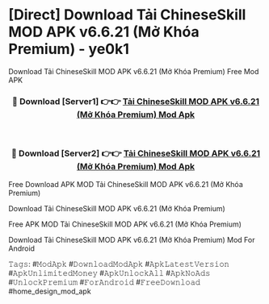 # [Direct] Download Tải ChineseSkill MOD APK v6.6.21 (Mở Khóa Premium) - ye0k1
Download Tải ChineseSkill MOD APK v6.6.21 (Mở Khóa Premium) Free Mod APK

<div align="center">
<h3>🔴 Download [Server1] 👉👉 <a href="https://apk-comot.site?title=Tải_ChineseSkill_MOD_APK_v6.6.21_(Mở_Khóa_Premium)">Tải ChineseSkill MOD APK v6.6.21 (Mở Khóa Premium) Mod Apk</a></h3><br>

<h3>🔴 Download [Server2] 👉👉 <a href="https://apk-comot.site?title=Tải_ChineseSkill_MOD_APK_v6.6.21_(Mở_Khóa_Premium)">Tải ChineseSkill MOD APK v6.6.21 (Mở Khóa Premium) Mod Apk</a></h3>
</div>


Free Download APK MOD Tải ChineseSkill MOD APK v6.6.21 (Mở Khóa Premium)

Download Tải ChineseSkill MOD APK v6.6.21 (Mở Khóa Premium) 

Free APK MOD Tải ChineseSkill MOD APK v6.6.21 (Mở Khóa Premium) 

Download Tải ChineseSkill MOD APK v6.6.21 (Mở Khóa Premium) Mod For Android

𝚃𝚊𝚐𝚜: #𝙼𝚘𝚍𝙰𝚙𝚔 #𝙳𝚘𝚠𝚗𝚕𝚘𝚊𝚍𝙼𝚘𝚍𝙰𝚙𝚔 #𝙰𝚙𝚔𝙻𝚊𝚝𝚎𝚜𝚝𝚅𝚎𝚛𝚜𝚒𝚘𝚗 #𝙰𝚙𝚔𝚄𝚗𝚕𝚒𝚖𝚒𝚝𝚎𝚍𝙼𝚘𝚗𝚎𝚢 #𝙰𝚙𝚔𝚄𝚗𝚕𝚘𝚌𝚔𝙰𝚕𝚕 #𝙰𝚙𝚔𝙽𝚘𝙰𝚍𝚜 #𝚄𝚗𝚕𝚘𝚌𝚔𝙿𝚛𝚎𝚖𝚒𝚞𝚖 #𝙵𝚘𝚛𝙰𝚗𝚍𝚛𝚘𝚒𝚍 #𝙵𝚛𝚎𝚎𝙳𝚘𝚠𝚗𝚕𝚘𝚊𝚍 #home_design_mod_apk